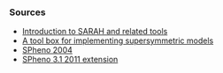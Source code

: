 ### Sources

- [ Introduction to SARAH and related tools](http://cds.cern.ch/record/2054763/files/arXiv%3A1509.07061.pdf?version=1)
- [ A tool box for implementing supersymmetric models](https://arxiv.org/pdf/1109.5147.pdf)
- [ SPheno 2004](https://arxiv.org/pdf/hep-ph/0301101.pdf)
- [SPheno 3.1 2011 extension](https://arxiv.org/pdf/1104.1573.pdf)